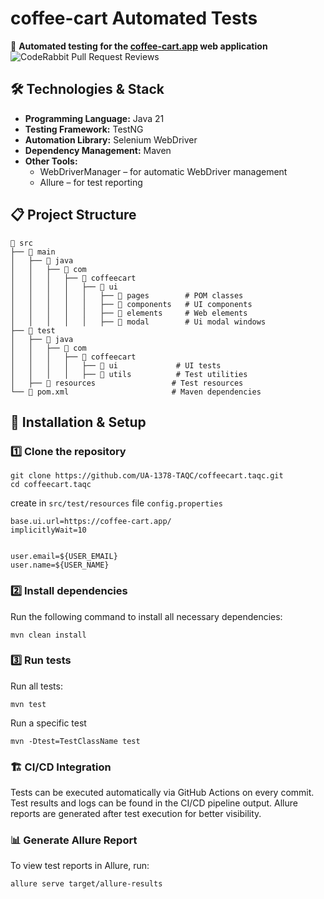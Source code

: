 # coffee-cart Automated Tests  
🧪 **Automated testing for the [coffee-cart.app](https://coffee-cart.app) web application**  
![CodeRabbit Pull Request Reviews](https://img.shields.io/coderabbit/prs/github/UA-1378-TAQC/coffeecart.taqc?utm_source=oss&utm_medium=github&utm_campaign=UA-1378-TAQC%2Fcoffeecart.taqc&labelColor=171717&color=FF570A&link=https%3A%2F%2Fcoderabbit.ai&label=CodeRabbit+Reviews)


## 🛠 Technologies & Stack  
- **Programming Language:** Java 21  
- **Testing Framework:**  TestNG  
- **Automation Library:** Selenium WebDriver  
- **Dependency Management:** Maven  
- **Other Tools:**  
  - WebDriverManager – for automatic WebDriver management
  - Allure – for test reporting  


## 📋 Project Structure  
```
📂 src
├── 📂 main
│   ├── 📂 java
│   │   ├── 📂 com
│   │   │   ├── 📂 coffeecart
│   │   │   │   ├── 📂 ui
│   │   │   │   │   ├── 📂 pages        # POM classes
│   │   │   │   │   ├── 📂 components   # UI components
│   │   │   │   │   ├── 📂 elements     # Web elements
│   │   │   │   │   ├── 📂 modal        # Ui modal windows
├── 📂 test
│   ├── 📂 java
│   │   ├── 📂 com
│   │   │   ├── 📂 coffeecart
│   │   │   │   ├── 📂 ui             # UI tests
│   │   │   │   ├── 📂 utils          # Test utilities
│   ├── 📂 resources                 # Test resources
└── 📄 pom.xml                       # Maven dependencies
 ```

## 🔧 Installation & Setup  
### 1️⃣ Clone the repository  
```
git clone https://github.com/UA-1378-TAQC/coffeecart.taqc.git
cd coffeecart.taqc
```

create in `src/test/resources` file  `config.properties`

```properties
base.ui.url=https://coffee-cart.app/
implicitlyWait=10


user.email=${USER_EMAIL}
user.name=${USER_NAME}
```
### 2️⃣ Install dependencies
Run the following command to install all necessary dependencies:
```
mvn clean install
```
### 3️⃣ Run tests
Run all tests:
```
mvn test
```
Run a specific test
```
mvn -Dtest=TestClassName test
```
### 🏗 CI/CD Integration
Tests can be executed automatically via GitHub Actions on every commit.
Test results and logs can be found in the CI/CD pipeline output.
Allure reports are generated after test execution for better visibility.

### 📊 Generate Allure Report
To view test reports in Allure, run:
```
allure serve target/allure-results
```
